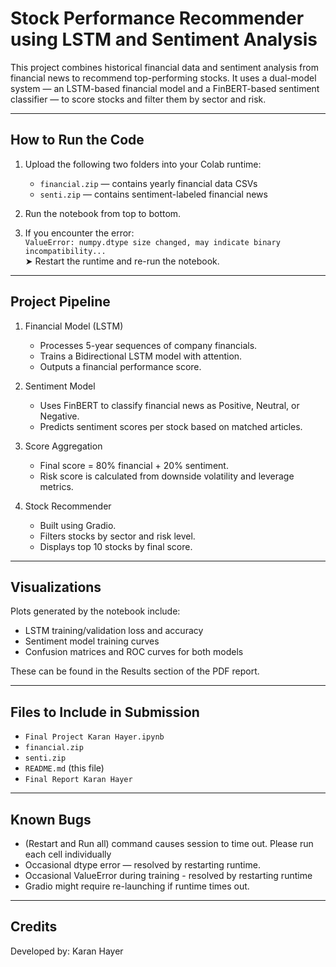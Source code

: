 #  Stock Performance Recommender using LSTM and Sentiment Analysis

This project combines historical financial data and sentiment analysis from financial news to recommend top-performing stocks. It uses a dual-model system — an LSTM-based financial model and a FinBERT-based sentiment classifier — to score stocks and filter them by sector and risk.

---

##  How to Run the Code

1. Upload the following two folders into your Colab runtime:
   - `financial.zip` — contains yearly financial data CSVs
   - `senti.zip` — contains sentiment-labeled financial news

2. Run the notebook from top to bottom.

3. If you encounter the error:  
   `ValueError: numpy.dtype size changed, may indicate binary incompatibility...`  
   ➤ Restart the runtime and re-run the notebook.

---

##  Project Pipeline

1. Financial Model (LSTM)
   - Processes 5-year sequences of company financials.
   - Trains a Bidirectional LSTM model with attention.
   - Outputs a financial performance score.

2. Sentiment Model
   - Uses FinBERT to classify financial news as Positive, Neutral, or Negative.
   - Predicts sentiment scores per stock based on matched articles.

3. Score Aggregation
   - Final score = 80% financial + 20% sentiment.
   - Risk score is calculated from downside volatility and leverage metrics.

4. Stock Recommender
   - Built using Gradio.
   - Filters stocks by sector and risk level.
   - Displays top 10 stocks by final score.

---

##  Visualizations

Plots generated by the notebook include:
- LSTM training/validation loss and accuracy
- Sentiment model training curves
- Confusion matrices and ROC curves for both models

These can be found in the Results section of the PDF report.

---

##  Files to Include in Submission

- `Final Project Karan Hayer.ipynb`
- `financial.zip`
- `senti.zip`
- `README.md` (this file)
- `Final Report Karan Hayer` 

---

## Known Bugs
- (Restart and Run all) command causes session to time out. Please run each cell individually
- Occasional dtype error — resolved by restarting runtime.
- Occasional ValueError during training - resolved by restarting runtime
- Gradio might require re-launching if runtime times out.

---

## Credits

Developed by: Karan Hayer  
